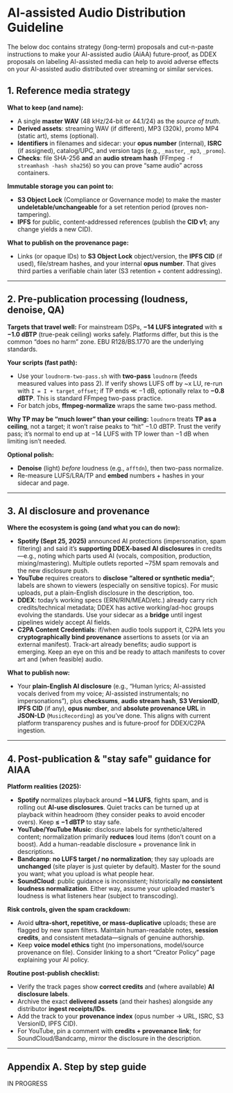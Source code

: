 # AI-assisted Audio Distribution Guideline

The below doc contains strategy (long-term) proposals and cut-n-paste instructions to make your AI-assisted audio (AiAA) future-proof, as DDEX proposals on labeling AI-assisted media can help to avoid adverse effects on your AI-assisted audio distributed over streaming or similar services.

## 1. Reference media strategy

**What to keep (and name):**
- A single **master WAV** (48 kHz/24-bit or 44.1/24) as the *source of truth*.  
- **Derived assets**: streaming WAV (if different), MP3 (320k), promo MP4 (static art), stems (optional).  
- **Identifiers** in filenames and sidecar: your **opus number** (internal), **ISRC** (if assigned), catalog/UPC, and version tags (e.g., `_master`, `_mp3`, `_promo`).  
- **Checks**: file SHA-256 **and** an **audio stream hash** (FFmpeg `-f streamhash -hash sha256`) so you can prove “same audio” across containers.

**Immutable storage you can point to:**
- **S3 Object Lock** (Compliance or Governance mode) to make the master **undeletable/unchangeable** for a set retention period (proves non-tampering).
- **IPFS** for public, content-addressed references (publish the **CID v1**; any change yields a new CID).

**What to publish on the provenance page:**
- Links (or opaque IDs) to **S3 Object Lock** object/version, the **IPFS CID** (if used), file/stream hashes, and your internal **opus number**. That gives third parties a verifiable chain later (S3 retention + content addressing).

---

## 2. Pre-publication processing (loudness, denoise, QA)

**Targets that travel well:** For mainstream DSPs, **−14 LUFS integrated** with **≤ −1.0 dBTP** (true-peak ceiling) works safely. Platforms differ, but this is the common “does no harm” zone. EBU R128/BS.1770 are the underlying standards. 

**Your scripts (fast path):**
- Use your `loudnorm-two-pass.sh` with **two-pass** `loudnorm` (feeds measured values into pass 2). If verify shows LUFS off by ~x LU, re-run with `I = I + target_offset`; if TP ends ≪ −1 dB, optionally relax to **−0.8 dBTP**. This is standard FFmpeg two-pass practice. 
- For batch jobs, **ffmpeg-normalize** wraps the same two-pass method. 

**Why TP may be “much lower” than your ceiling:** `loudnorm` treats **TP as a ceiling**, not a target; it won’t raise peaks to “hit” −1.0 dBTP. Trust the verify pass; it’s normal to end up at −14 LUFS with TP lower than −1 dB when limiting isn’t needed. 

**Optional polish:**
- **Denoise** (light) *before* loudness (e.g., `afftdn`), then two-pass normalize.  
- Re-measure LUFS/LRA/TP and **embed** numbers + hashes in your sidecar and page.

---

## 3. AI disclosure and provenance

**Where the ecosystem is going (and what you can do now):**
- **Spotify (Sept 25, 2025)** announced AI protections (impersonation, spam filtering) and said it’s **supporting DDEX-based AI disclosures** in credits—e.g., noting which parts used AI (vocals, composition, production, mixing/mastering). Multiple outlets reported ~75M spam removals and the new disclosure push. 
- **YouTube** requires creators to **disclose “altered or synthetic media”**; labels are shown to viewers (especially on sensitive topics). For music uploads, put a plain-English disclosure in the description, too. 
- **DDEX**: today’s working specs (ERN/RIN/MEAD/etc.) already carry rich credits/technical metadata; DDEX has active working/ad-hoc groups evolving the standards. Use your sidecar as a **bridge** until ingest pipelines widely accept AI fields. 
- **C2PA Content Credentials**: if/when audio tools support it, C2PA lets you **cryptographically bind provenance** assertions to assets (or via an external manifest). Track-art already benefits; audio support is emerging. Keep an eye on this and be ready to attach manifests to cover art and (when feasible) audio. 

**What to publish now:**
- Your **plain-English AI disclosure** (e.g., “Human lyrics; AI-assisted vocals derived from my voice; AI-assisted instrumentals; no impersonations”), plus **checksums**, **audio stream hash**, **S3 VersionID**, **IPFS CID** (if any), **opus number**, and **absolute provenance URL** in **JSON-LD** (`MusicRecording`) as you’ve done. This aligns with current platform transparency pushes and is future-proof for DDEX/C2PA ingestion. 

---

## 4. Post-publication & "stay safe" guidance for AIAA

**Platform realities (2025):**
- **Spotify** normalizes playback around **−14 LUFS**, fights spam, and is rolling out **AI-use disclosures**. Quiet tracks can be turned up at playback within headroom (they consider peaks to avoid encoder overs). Keep **≤ −1 dBTP** to stay safe. 
- **YouTube/YouTube Music**: disclosure labels for synthetic/altered content; normalization primarily **reduces** loud items (don’t count on a boost). Add a human-readable disclosure + provenance link in descriptions. 
- **Bandcamp**: **no LUFS target / no normalization**; they say uploads are **unchanged** (site player is just quieter by default). Master for the sound you want; what you upload is what people hear. 
- **SoundCloud**: public guidance is inconsistent; historically **no consistent loudness normalization**. Either way, assume your uploaded master’s loudness is what listeners hear (subject to transcoding). 

**Risk controls, given the spam crackdown:**
- Avoid **ultra-short, repetitive, or mass-duplicative** uploads; these are flagged by new spam filters. Maintain human-readable notes, **session credits**, and consistent metadata—signals of genuine authorship. 
- Keep **voice model ethics** tight (no impersonations, model/source provenance on file). Consider linking to a short “Creator Policy” page explaining your AI policy.

**Routine post-publish checklist:**
- Verify the track pages show **correct credits** and (where available) **AI disclosure labels**.  
- Archive the exact **delivered assets** (and their hashes) alongside any distributor **ingest receipts/IDs**.  
- Add the track to your **provenance index** (opus number → URL, ISRC, S3 VersionID, IPFS CID).  
- For YouTube, pin a comment with **credits + provenance link**; for SoundCloud/Bandcamp, mirror the disclosure in the description.

---

## Appendix A. Step by step guide

IN PROGRESS
